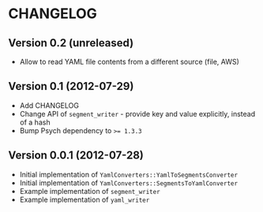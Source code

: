 # CHANGELOG

## Version 0.2 (unreleased)

* Allow to read YAML file contents from a different source (file, AWS)

## Version 0.1 (2012-07-29)

* Add CHANGELOG
* Change API of `segment_writer` - provide key and value explicitly,
  instead of a hash
* Bump Psych dependency to `>= 1.3.3`

## Version 0.0.1 (2012-07-28)

* Initial implementation of `YamlConverters::YamlToSegmentsConverter`
* Initial implementation of `YamlConverters::SegmentsToYamlConverter`
* Example implementation of `segment_writer`
* Example implementation of `yaml_writer`

